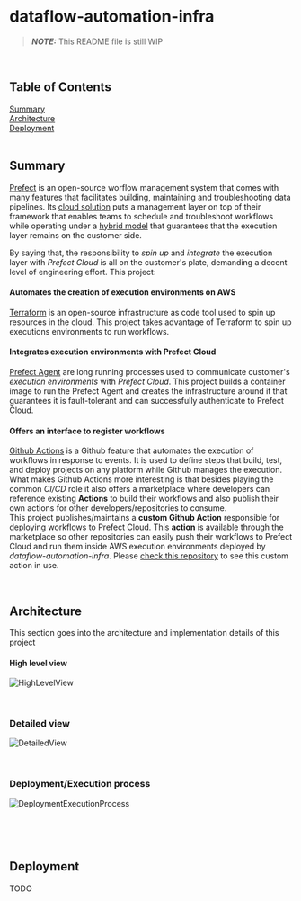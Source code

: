 # dataflow-automation-infra 

> **_NOTE:_**  This README file is still WIP 

<br>

## Table of Contents  
[Summary](#summary)  
[Architecture](#architecture)  
[Deployment](#deployment)  
<a name="summary"/>
<br>

## Summary

[Prefect](https://www.prefect.io/) is an open-source worflow management system that comes with many features that facilitates building, maintaining and troubleshooting data pipelines. Its [cloud solution](https://www.prefect.io/cloud/) puts a management layer on top of their framework that enables teams to schedule and troubleshoot workflows while operating under a [hybrid model](https://medium.com/the-prefect-blog/the-prefect-hybrid-model-1b70c7fd296) that guarantees that the execution layer remains on the customer side.

By saying that, the responsibility to *spin up* and *integrate* the execution layer with *Prefect Cloud* is all on the customer's plate, demanding a decent level of engineering effort. This project:

#### Automates the creation of execution environments on AWS
[Terraform](https://www.terraform.io/) is an open-source infrastructure as code tool used to spin up resources in the cloud. This project takes advantage of Terraform to spin up executions environments to run workflows.
<br>

#### Integrates execution environments with Prefect Cloud
[Prefect Agent](https://docs.prefect.io/orchestration/agents/overview.html) are long running processes used to communicate customer's *execution environments* with *Prefect Cloud*. This project builds a container image to run the Prefect Agent and creates the infrastructure around it that guarantees it is fault-tolerant and can successfully authenticate to Prefect Cloud.
<br>

#### Offers an interface to register workflows
[Github Actions](https://github.com/features/actions) is a Github feature that automates the execution of workflows in response to events. It is used to define steps that build, test, and deploy projects on any platform while Github manages the execution. 
<br>
What makes Github Actions more interesting is that besides playing the common *CI/CD* role it also offers a marketplace where developers can reference existing **Actions** to build their workflows and also publish their own actions for other developers/repositories to consume. 
<br>
This project publishes/maintains a **custom Github Action** responsible for deploying workflows to Prefect Cloud. This **action** is available through the marketplace so other repositories can easily push their workflows to Prefect Cloud and run them inside AWS execution environments deployed by *dataflow-automation-infra*. Please [check this repository](https://github.com/maikelpenz/dataflow-sample-workflow) to see this custom action in use.

&nbsp;<a name="architecture"/>
## Architecture

This section goes into the architecture and implementation details of this project

#### High level view

![HighLevelView](images/high_level_view.png)

<br>

**<h3>Detailed view</h3>**

![DetailedView](images/detailed_view.png)

<br>

**<h3>Deployment/Execution process</h3>**

![DeploymentExecutionProcess](images/deployment_execution_process.png)

<br>

&nbsp;<a name="deployment"/>
## Deployment
TODO